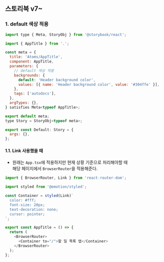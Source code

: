 ## 스토리북 v7~

### 1. default 색상 적용

```javascript
import type { Meta, StoryObj } from '@storybook/react';

import { AppTitle } from '.';

const meta = {
  title: 'Atoms/AppTitle',
  component: AppTitle,
  parameters: {
    // default 색상 적용
    backgrounds: {
      default: 'Header background color',
      values: [{ name: 'Header background color', value: '#304ffe' }],
    },
    tags: ['autodocs'],
  },
  argTypes: {},
} satisfies Meta<typeof AppTitle>;

export default meta;
type Story = StoryObj<typeof meta>;

export const Default: Story = {
  args: {},
};

```

#### 1.1. Link 사용했을 때

- 원래는 `App.tsx`에 적용하지만 현재 상황 기준으로 처리해야할 때<br />해당 페이지에서 `BrowserRouter`을 적용해준다.

```javascript
import { BrowserRouter, Link } from 'react-router-dom';

import styled from '@emotion/styled';

const Container = styled(Link)`
  color: #fff;
  font-size: 20px;
  text-decoration: none;
  cursor: pointer;
`;

export const AppTitle = () => {
  return (
    <BrowserRouter>
      <Container to="/">할 일 목록 앱</Container>
    </BrowserRouter>
  );
};
```

<br />
<br />
<br />
